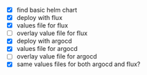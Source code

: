 - [x] find basic helm chart
- [x] deploy with flux
- [x] values file for flux
- [ ] overlay value file for flux
- [x] deploy with argocd
- [x] values file for argocd
- [ ] overlay value file for argocd
- [x] same values files for both argocd and flux?